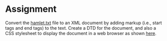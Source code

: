 # Assignment

Convert the [hamlet.txt](hamlet.txt) file to an XML document by adding markup (i.e., start tags and end tags) to the text. Create a DTD for the document, and also a CSS stylesheet to display the document in a web browser as shown [here](hamlet.png).